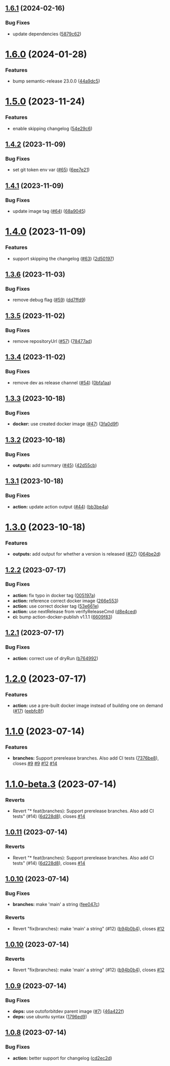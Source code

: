 ## [1.6.1](https://github.com/outoforbitdev/action-semantic-release/compare/v1.6.0...v1.6.1) (2024-02-16)


### Bug Fixes

* update dependencies ([5879c62](https://github.com/outoforbitdev/action-semantic-release/commit/5879c62fbb0827b99fc2fe333ffdfffcc96d2377))

# [1.6.0](https://github.com/outoforbitdev/action-semantic-release/compare/v1.5.0...v1.6.0) (2024-01-28)


### Features

* bump semantic-release 23.0.0 ([44a9dc5](https://github.com/outoforbitdev/action-semantic-release/commit/44a9dc53091c872d0ff440535b6f7061d6cf20bb))

# [1.5.0](https://github.com/outoforbitdev/action-semantic-release/compare/v1.4.2...v1.5.0) (2023-11-24)


### Features

* enable skipping changelog ([54e29c6](https://github.com/outoforbitdev/action-semantic-release/commit/54e29c6af63a89dd88ab18e05f5952aa9122a20c))

## [1.4.2](https://github.com/outoforbitdev/action-semantic-release/compare/v1.4.1...v1.4.2) (2023-11-09)


### Bug Fixes

* set git token env var ([#65](https://github.com/outoforbitdev/action-semantic-release/issues/65)) ([6ee7e21](https://github.com/outoforbitdev/action-semantic-release/commit/6ee7e214102f7d42b30651904dbfd769e45c30ce))

## [1.4.1](https://github.com/outoforbitdev/action-semantic-release/compare/v1.4.0...v1.4.1) (2023-11-09)


### Bug Fixes

* update image tag ([#64](https://github.com/outoforbitdev/action-semantic-release/issues/64)) ([68a9045](https://github.com/outoforbitdev/action-semantic-release/commit/68a9045af7341babbecd9012287816437a719494))

# [1.4.0](https://github.com/outoforbitdev/action-semantic-release/compare/v1.3.6...v1.4.0) (2023-11-09)


### Features

* support skipping the changelog ([#63](https://github.com/outoforbitdev/action-semantic-release/issues/63)) ([2d50197](https://github.com/outoforbitdev/action-semantic-release/commit/2d5019733c6a913249c9999e5d086b95372791a7))

## [1.3.6](https://github.com/outoforbitdev/action-semantic-release/compare/v1.3.5...v1.3.6) (2023-11-03)


### Bug Fixes

* remove debug flag ([#59](https://github.com/outoforbitdev/action-semantic-release/issues/59)) ([dd7ffd9](https://github.com/outoforbitdev/action-semantic-release/commit/dd7ffd921901ca105f71e478a71526dff9973e70))

## [1.3.5](https://github.com/outoforbitdev/action-semantic-release/compare/v1.3.4...v1.3.5) (2023-11-02)


### Bug Fixes

* remove repositoryUrl ([#57](https://github.com/outoforbitdev/action-semantic-release/issues/57)) ([78477ad](https://github.com/outoforbitdev/action-semantic-release/commit/78477add3a0cec72aa3f9b29d5d41a5976452eef))

## [1.3.4](https://github.com/outoforbitdev/action-semantic-release/compare/v1.3.3...v1.3.4) (2023-11-02)


### Bug Fixes

* remove dev as release channel ([#54](https://github.com/outoforbitdev/action-semantic-release/issues/54)) ([0bfa1aa](https://github.com/outoforbitdev/action-semantic-release/commit/0bfa1aa2f2db159b30170dd07468fd50d8821fc3))

## [1.3.3](https://github.com/outoforbitdev/action-semantic-release/compare/v1.3.2...v1.3.3) (2023-10-18)


### Bug Fixes

* **docker:** use created docker image ([#47](https://github.com/outoforbitdev/action-semantic-release/issues/47)) ([3fa0d9f](https://github.com/outoforbitdev/action-semantic-release/commit/3fa0d9f9c29d57bb1d898d6aa3cebacf675009db))

## [1.3.2](https://github.com/outoforbitdev/action-semantic-release/compare/v1.3.1...v1.3.2) (2023-10-18)


### Bug Fixes

* **outputs:** add summary ([#45](https://github.com/outoforbitdev/action-semantic-release/issues/45)) ([42d55cb](https://github.com/outoforbitdev/action-semantic-release/commit/42d55cbe476e43978dc2de82c17a64f43905909c))

## [1.3.1](https://github.com/outoforbitdev/action-semantic-release/compare/v1.3.0...v1.3.1) (2023-10-18)


### Bug Fixes

* **action:** update action output ([#44](https://github.com/outoforbitdev/action-semantic-release/issues/44)) ([bb3be4a](https://github.com/outoforbitdev/action-semantic-release/commit/bb3be4ab3e6994b35137a833780a12ed558471f0))

# [1.3.0](https://github.com/outoforbitdev/action-semantic-release/compare/v1.2.2...v1.3.0) (2023-10-18)


### Features

* **outputs:** add output for whether a version is released ([#27](https://github.com/outoforbitdev/action-semantic-release/issues/27)) ([064be2d](https://github.com/outoforbitdev/action-semantic-release/commit/064be2de78dcec87165fbf2d4fa85871e7b8d089))

## [1.2.2](https://github.com/outoforbitdev/action-semantic-release/compare/v1.2.1...v1.2.2) (2023-07-17)


### Bug Fixes

* **action:** fix typo in docker tag ([005197a](https://github.com/outoforbitdev/action-semantic-release/commit/005197a778fd7d1a521b972e2fa9340fa4d19c69))
* **action:** reference correct docker image ([266e553](https://github.com/outoforbitdev/action-semantic-release/commit/266e553649189815a76d78359f547576ff95055a))
* **action:** use correct docker tag ([53e661e](https://github.com/outoforbitdev/action-semantic-release/commit/53e661e96cee684c39d0f33bcbfbeb893e978373))
* **action:** use nextRelease from verifyReleaseCmd ([d8e4ced](https://github.com/outoforbitdev/action-semantic-release/commit/d8e4ced8d26567681d31a1d7a5a653a29429137a))
* **ci:** bump action-docker-publish v1.1.1 ([6609f83](https://github.com/outoforbitdev/action-semantic-release/commit/6609f83930cb224511f1721c4b0b56617ea8cc1b))

## [1.2.1](https://github.com/outoforbitdev/action-semantic-release/compare/v1.2.0...v1.2.1) (2023-07-17)


### Bug Fixes

* **action:** correct use of dryRun ([b764992](https://github.com/outoforbitdev/action-semantic-release/commit/b7649925c5d0484ea4ffb9ce749845d9079511d3))

# [1.2.0](https://github.com/outoforbitdev/action-semantic-release/compare/v1.1.0...v1.2.0) (2023-07-17)


### Features

* **action:** use a pre-built docker image instead of building one on demand ([#17](https://github.com/outoforbitdev/action-semantic-release/issues/17)) ([eebfc8f](https://github.com/outoforbitdev/action-semantic-release/commit/eebfc8f5ea2b474e537827b58e3fb8af7c75bb19))

# [1.1.0](https://github.com/outoforbitdev/action-semantic-release/compare/v1.0.11...v1.1.0) (2023-07-14)


### Features

* **branches:** Support prerelease branches. Also add CI tests ([7376be8](https://github.com/outoforbitdev/action-semantic-release/commit/7376be8bef26bc96dd57bf00f9fdcd5f2ffc9980)), closes [#9](https://github.com/outoforbitdev/action-semantic-release/issues/9) [#9](https://github.com/outoforbitdev/action-semantic-release/issues/9) [#12](https://github.com/outoforbitdev/action-semantic-release/issues/12) [#14](https://github.com/outoforbitdev/action-semantic-release/issues/14)

# [1.1.0-beta.3](https://github.com/outoforbitdev/action-semantic-release/compare/v1.1.0-beta.2...v1.1.0-beta.3) (2023-07-14)


### Reverts

* Revert "* feat(branches): Support prerelease branches. Also add CI tests" (#14) ([6d228d8](https://github.com/outoforbitdev/action-semantic-release/commit/6d228d85aa87ff3737b3b67dc1ecec832158eae7)), closes [#14](https://github.com/outoforbitdev/action-semantic-release/issues/14)

## [1.0.11](https://github.com/outoforbitdev/action-semantic-release/compare/v1.0.10...v1.0.11) (2023-07-14)


### Reverts

* Revert "* feat(branches): Support prerelease branches. Also add CI tests" (#14) ([6d228d8](https://github.com/outoforbitdev/action-semantic-release/commit/6d228d85aa87ff3737b3b67dc1ecec832158eae7)), closes [#14](https://github.com/outoforbitdev/action-semantic-release/issues/14)

## [1.0.10](https://github.com/outoforbitdev/action-semantic-release/compare/v1.0.9...v1.0.10) (2023-07-14)


### Bug Fixes

* **branches:** make 'main' a string ([fee047c](https://github.com/outoforbitdev/action-semantic-release/commit/fee047c88ef9276b50a64b2cd04e8ea3a93cce77))


### Reverts

* Revert "fix(branches): make 'main' a string" (#12) ([b94b0b4](https://github.com/outoforbitdev/action-semantic-release/commit/b94b0b4c08986544d58d333c7ca98563409c0d61)), closes [#12](https://github.com/outoforbitdev/action-semantic-release/issues/12)

## [1.0.10](https://github.com/outoforbitdev/action-semantic-release/compare/v1.0.9...v1.0.10) (2023-07-14)


### Reverts

* Revert "fix(branches): make 'main' a string" (#12) ([b94b0b4](https://github.com/outoforbitdev/action-semantic-release/commit/b94b0b4c08986544d58d333c7ca98563409c0d61)), closes [#12](https://github.com/outoforbitdev/action-semantic-release/issues/12)

## [1.0.9](https://github.com/outoforbitdev/action-semantic-release/compare/v1.0.8...v1.0.9) (2023-07-14)


### Bug Fixes

* **deps:** use outoforbitdev parent image ([#7](https://github.com/outoforbitdev/action-semantic-release/issues/7)) ([46a422f](https://github.com/outoforbitdev/action-semantic-release/commit/46a422f9959582d8abf8e5e6c6e5b76e3400554f))
* **deps:** use ubuntu syntax ([1796ed9](https://github.com/outoforbitdev/action-semantic-release/commit/1796ed92d03833a282463345490ea13f08e897ce))

## [1.0.8](https://github.com/outoforbitdev/action-semantic-release/compare/v1.0.7...v1.0.8) (2023-07-14)


### Bug Fixes

* **action:** better support for changelog ([cd2ec2d](https://github.com/outoforbitdev/action-semantic-release/commit/cd2ec2daae60bbd2ebf7b333d1b39b483215bffa))
